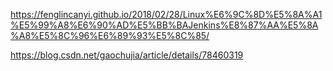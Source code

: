 https://fenglincanyi.github.io/2018/02/28/Linux%E6%9C%8D%E5%8A%A1%E5%99%A8%E6%90%AD%E5%BB%BAJenkins%E8%87%AA%E5%8A%A8%E5%8C%96%E6%89%93%E5%8C%85/

https://blog.csdn.net/gaochujia/article/details/78460319
